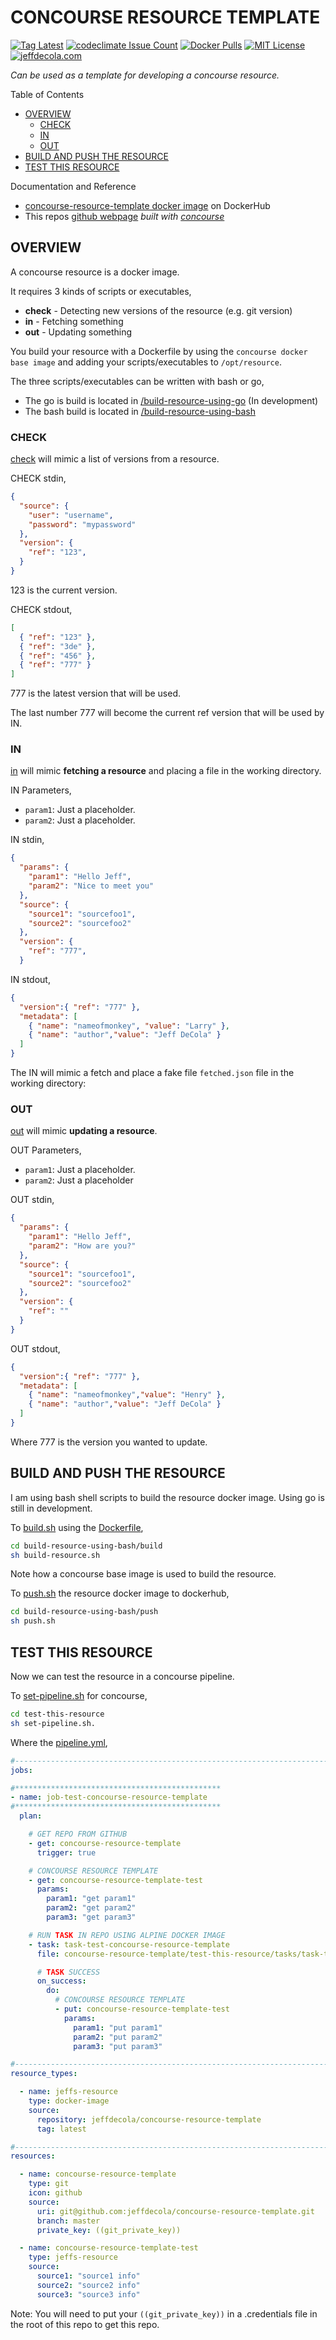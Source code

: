 # CONCOURSE RESOURCE TEMPLATE

[![Tag Latest](https://img.shields.io/github/v/tag/jeffdecola/concourse-resource-template)](https://github.com/JeffDeCola/concourse-resource-template/tags)
[![codeclimate Issue Count](https://codeclimate.com/github/JeffDeCola/concourse-resource-template/badges/issue_count.svg)](https://codeclimate.com/github/JeffDeCola/concourse-resource-template/issues)
[![Docker Pulls](https://badgen.net/docker/pulls/jeffdecola/concourse-resource-template?icon=docker&label=pulls)](https://hub.docker.com/r/jeffdecola/concourse-resource-template/)
[![MIT License](http://img.shields.io/:license-mit-blue.svg)](http://jeffdecola.mit-license.org)
[![jeffdecola.com](https://img.shields.io/badge/website-jeffdecola.com-blue)](https://jeffdecola.com)

_Can be used as a template for developing a concourse resource._

Table of Contents

* [OVERVIEW](https://github.com/JeffDeCola/concourse-resource-template#overview)
  * [CHECK](https://github.com/JeffDeCola/concourse-resource-template#check)
  * [IN](https://github.com/JeffDeCola/concourse-resource-template#in)
  * [OUT](https://github.com/JeffDeCola/concourse-resource-template#out)
* [BUILD AND PUSH THE RESOURCE](https://github.com/JeffDeCola/concourse-resource-template#build-and-push-the-resource)
* [TEST THIS RESOURCE](https://github.com/JeffDeCola/concourse-resource-template#test-this-resource)

Documentation and Reference

* [concourse-resource-template docker image](https://hub.docker.com/r/jeffdecola/concourse-resource-template)
  on DockerHub
* This repos
  [github webpage](https://jeffdecola.github.io/concourse-resource-template/)
  _built with
  [concourse](https://github.com/JeffDeCola/concourse-resource-template/blob/master/ci-README.md)_

## OVERVIEW

A concourse resource is a docker image.

It requires 3 kinds of scripts or executables,

* **check** - Detecting new versions of the resource (e.g. git version)
* **in** - Fetching something
* **out** - Updating something

You build your resource with a Dockerfile by using the
`concourse docker base image` and adding your scripts/executables to `/opt/resource`.

The three scripts/executables can be written with bash or go,

* The go is build is located in
  [/build-resource-using-go](https://github.com/JeffDeCola/concourse-resource-template/tree/master/build-resource-using-go)
  (In development)
* The bash build is located in
  [/build-resource-using-bash](https://github.com/JeffDeCola/concourse-resource-template/tree/master/build-resource-using-bash)

### CHECK

[check](https://github.com/JeffDeCola/concourse-resource-template/blob/master/build-resource-using-bash/check-in-out/check)
will mimic a list of versions from a resource.

CHECK stdin,

```json
{
  "source": {
    "user": "username",
    "password": "mypassword"
  },
  "version": {
    "ref": "123",
  }
}
```

123 is the current version.

CHECK stdout,

```json
[
  { "ref": "123" },
  { "ref": "3de" },
  { "ref": "456" },
  { "ref": "777" }
]
```

777 is the latest version that will be used.

The last number 777 will become the current ref version that will be used by IN.

### IN

[in](https://github.com/JeffDeCola/concourse-resource-template/blob/master/build-resource-using-bash/check-in-out/in)
will mimic **fetching a resource** and placing a file in the working directory.

IN Parameters,

* `param1`: Just a placeholder.
* `param2`: Just a placeholder.

IN stdin,

```json
{
  "params": {
    "param1": "Hello Jeff",
    "param2": "Nice to meet you"
  },
  "source": {
    "source1": "sourcefoo1",
    "source2": "sourcefoo2"
  },
  "version": {
    "ref": "777",
  }
```

IN stdout,

```json
{
  "version":{ "ref": "777" },
  "metadata": [
    { "name": "nameofmonkey", "value": "Larry" },
    { "name": "author","value": "Jeff DeCola" }
  ]
}
```

The IN will mimic a fetch and place a fake file `fetched.json` file
in the working directory:

### OUT

[out](https://github.com/JeffDeCola/concourse-resource-template/blob/master/build-resource-using-bash/check-in-out/out)
will mimic **updating a resource**.

OUT Parameters,

* `param1`: Just a placeholder.
* `param2`: Just a placeholder

OUT stdin,

```json
{
  "params": {
    "param1": "Hello Jeff",
    "param2": "How are you?"
  },
  "source": {
    "source1": "sourcefoo1",
    "source2": "sourcefoo2"
  },
  "version": {
    "ref": ""
  }
}
```

OUT stdout,

```json
{
  "version":{ "ref": "777" },
  "metadata": [
    { "name": "nameofmonkey","value": "Henry" },
    { "name": "author","value": "Jeff DeCola" }
  ]
}
```

Where 777 is the version you wanted to update.

## BUILD AND PUSH THE RESOURCE

I am using bash shell scripts to build the resource docker image.
Using go is still in development.

To
[build.sh](https://github.com/JeffDeCola/concourse-resource-template/blob/master/build-resource-using-bash/build/build.sh)
using the
[Dockerfile](https://github.com/JeffDeCola/concourse-resource-template/blob/master/build-resource-using-bash/build/Dockerfile),

```bash
cd build-resource-using-bash/build
sh build-resource.sh
```

Note how a concourse base image is used to build the resource.

To
[push.sh](https://github.com/JeffDeCola/concourse-resource-template/blob/master/build-resource-using-bash/push/push.sh)
the resource docker image to dockerhub,

```bash
cd build-resource-using-bash/push
sh push.sh
```

## TEST THIS RESOURCE

Now we can test the resource in a concourse pipeline.

To [set-pipeline.sh](https://github.com/JeffDeCola/concourse-resource-template/blob/master/test-this-resource/set-pipeline.sh)
for concourse,

```bash
cd test-this-resource
sh set-pipeline.sh.
```

Where the
[pipeline.yml](https://github.com/JeffDeCola/concourse-resource-template/blob/master/test-this-resource/pipeline.yml),

```yml
#------------------------------------------------------------------------------------------
jobs:

#**********************************************
- name: job-test-concourse-resource-template
#**********************************************
  plan:

    # GET REPO FROM GITHUB
    - get: concourse-resource-template
      trigger: true

    # CONCOURSE RESOURCE TEMPLATE
    - get: concourse-resource-template-test
      params:
        param1: "get param1"
        param2: "get param2"
        param3: "get param3"

    # RUN TASK IN REPO USING ALPINE DOCKER IMAGE
    - task: task-test-concourse-resource-template
      file: concourse-resource-template/test-this-resource/tasks/task-test-concourse-resource-template.yml

      # TASK SUCCESS
      on_success:
        do:
          # CONCOURSE RESOURCE TEMPLATE
          - put: concourse-resource-template-test
            params:
              param1: "put param1"
              param2: "put param2"
              param3: "put param3"

#------------------------------------------------------------------------------------------
resource_types:

  - name: jeffs-resource
    type: docker-image
    source:
      repository: jeffdecola/concourse-resource-template
      tag: latest

#------------------------------------------------------------------------------------------
resources:

  - name: concourse-resource-template
    type: git
    icon: github
    source:
      uri: git@github.com:jeffdecola/concourse-resource-template.git
      branch: master
      private_key: ((git_private_key))

  - name: concourse-resource-template-test
    type: jeffs-resource
    source:
      source1: "source1 info"
      source2: "source2 info"
      source3: "source3 info"
```

Note: You will need to put your `((git_private_key))` in a .credentials
file in the root of this repo to get this repo.
